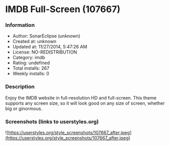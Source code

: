 # IMDB Full-Screen (107667)

### Information
- Author: SonarEclipse (unknown)
- Created at: unknown
- Updated at: 11/27/2014, 5:47:26 AM
- License: NO-REDISTRIBUTION
- Category: imdb
- Rating: undefined
- Total installs: 267
- Weekly installs: 0


### Description
Enjoy the IMDB website in full-resolution HD and full-screen.  This theme supports any screen size, so it will look good on any size of screen, whether big or ginormous.


### Screenshots (links to userstyles.org)
![https://userstyles.org/style_screenshots/107667_after.jpeg](https://userstyles.org/style_screenshots/107667_after.jpeg)


